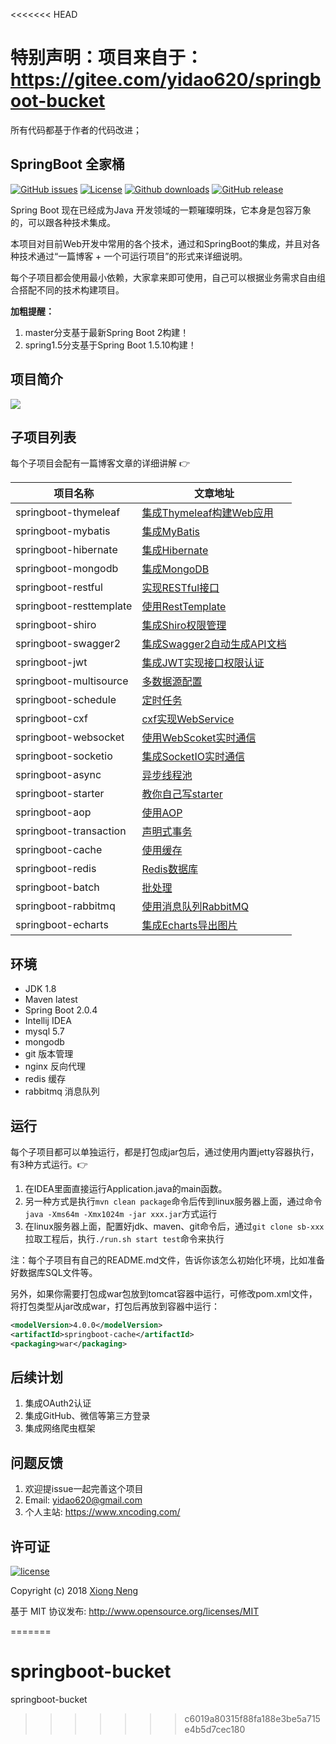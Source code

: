 <<<<<<< HEAD
# 特别声明：项目来自于：https://gitee.com/yidao620/springboot-bucket
所有代码都基于作者的代码改进；
## SpringBoot 全家桶

[![GitHub issues](https://img.shields.io/github/issues/yidao620c/SpringBootBucket.svg)](https://github.com/yidao620c/SpringBootBucket/issues)
[![License][licensesvg]][license]
[![Github downloads](https://img.shields.io/github/downloads/yidao620c/SpringBootBucket/total.svg)](https://github.com/yidao620c/SpringBootBucket/releases/latest)
[![GitHub release](https://img.shields.io/github/release/yidao620c/SpringBootBucket.svg)](https://github.com/yidao620c/SpringBootBucket/releases)

Spring Boot 现在已经成为Java 开发领域的一颗璀璨明珠，它本身是包容万象的，可以跟各种技术集成。

本项目对目前Web开发中常用的各个技术，通过和SpringBoot的集成，并且对各种技术通过“一篇博客 + 一个可运行项目”的形式来详细说明。

每个子项目都会使用最小依赖，大家拿来即可使用，自己可以根据业务需求自由组合搭配不同的技术构建项目。

**加粗提醒：**

1. master分支基于最新Spring Boot 2构建！
2. spring1.5分支基于Spring Boot 1.5.10构建！

## 项目简介

![](https://xnstatic-1253397658.file.myqcloud.com/SpringBootBucket.png)

## 子项目列表

每个子项目会配有一篇博客文章的详细讲解 :point_right:

项目名称                    | 文章地址
----------------------------|------------------------------------------------------------------------------------------
springboot-thymeleaf        | [集成Thymeleaf构建Web应用](https://www.xncoding.com/2017/07/01/spring/sb-thymeleaf.html)
springboot-mybatis          | [集成MyBatis](https://www.xncoding.com/2017/07/02/spring/sb-mybatis.html)
springboot-hibernate        | [集成Hibernate](https://www.xncoding.com/2017/07/03/spring/sb-hibernate.html)
springboot-mongodb          | [集成MongoDB](https://www.xncoding.com/2017/07/04/spring/sb-mongodb.html)
springboot-restful          | [实现RESTful接口](https://www.xncoding.com/2017/07/05/spring/sb-restful.html)
springboot-resttemplate     | [使用RestTemplate](https://www.xncoding.com/2017/07/06/spring/sb-restclient.html)
springboot-shiro            | [集成Shiro权限管理](https://www.xncoding.com/2017/07/07/spring/sb-shiro.html)
springboot-swagger2         | [集成Swagger2自动生成API文档](https://www.xncoding.com/2017/07/08/spring/sb-swagger2.html)
springboot-jwt              | [集成JWT实现接口权限认证](https://www.xncoding.com/2017/07/09/spring/sb-jwt.html)
springboot-multisource      | [多数据源配置](https://www.xncoding.com/2017/07/10/spring/sb-multisource.html)
springboot-schedule         | [定时任务](https://www.xncoding.com/2017/07/12/spring/sb-schedule.html)
springboot-cxf              | [cxf实现WebService](https://www.xncoding.com/2017/07/13/spring/sb-cxf.html)
springboot-websocket        | [使用WebScoket实时通信](https://www.xncoding.com/2017/07/15/spring/sb-websocket.html)
springboot-socketio         | [集成SocketIO实时通信](https://www.xncoding.com/2017/07/16/spring/sb-socketio.html)
springboot-async            | [异步线程池](https://www.xncoding.com/2017/07/20/spring/sb-async.html)
springboot-starter          | [教你自己写starter](https://www.xncoding.com/2017/07/22/spring/sb-starter.html)
springboot-aop              | [使用AOP](https://www.xncoding.com/2017/07/24/spring/sb-aop.html)
springboot-transaction      | [声明式事务](https://www.xncoding.com/2017/07/26/spring/sb-transaction.html)
springboot-cache            | [使用缓存](https://www.xncoding.com/2017/07/28/spring/sb-cache.html)
springboot-redis            | [Redis数据库](https://www.xncoding.com/2017/07/30/spring/sb-redis.html)
springboot-batch            | [批处理](https://www.xncoding.com/2017/08/01/spring/sb-batch.html)
springboot-rabbitmq         | [使用消息队列RabbitMQ](https://www.xncoding.com/2017/08/06/spring/sb-rabbitmq.html)
springboot-echarts          | [集成Echarts导出图片](https://www.xncoding.com/2017/08/19/spring/sb-echarts.html)

## 环境

* JDK 1.8
* Maven latest
* Spring Boot 2.0.4
* Intellij IDEA
* mysql 5.7
* mongodb
* git 版本管理
* nginx 反向代理
* redis 缓存
* rabbitmq 消息队列

## 运行

每个子项目都可以单独运行，都是打包成jar包后，通过使用内置jetty容器执行，有3种方式运行。:point_right:

1. 在IDEA里面直接运行Application.java的main函数。
2. 另一种方式是执行`mvn clean package`命令后传到linux服务器上面，通过命令`java -Xms64m -Xmx1024m -jar xxx.jar`方式运行
3. 在linux服务器上面，配置好jdk、maven、git命令后，通过`git clone sb-xxx`拉取工程后，执行`./run.sh start test`命令来执行

注：每个子项目有自己的README.md文件，告诉你该怎么初始化环境，比如准备好数据库SQL文件等。

另外，如果你需要打包成war包放到tomcat容器中运行，可修改pom.xml文件，将打包类型从jar改成war，打包后再放到容器中运行：

``` xml
<modelVersion>4.0.0</modelVersion>
<artifactId>springboot-cache</artifactId>
<packaging>war</packaging>
```

## 后续计划

1. 集成OAuth2认证
1. 集成GitHub、微信等第三方登录
1. 集成网络爬虫框架

## 问题反馈

1. 欢迎提issue一起完善这个项目
1. Email: yidao620@gmail.com
1. 个人主站: https://www.xncoding.com/

## 许可证

[![license](https://img.shields.io/badge/license-MIT-brightgreen.svg)](http://www.opensource.org/licenses/MIT)

Copyright (c) 2018 [Xiong Neng](https://www.xncoding.com/)

基于 MIT 协议发布: <http://www.opensource.org/licenses/MIT>


[licensesvg]: https://img.shields.io/badge/license-MIT-brightgreen.svg
[license]: http://www.opensource.org/licenses/MIT

=======
# springboot-bucket
springboot-bucket
>>>>>>> c6019a80315f88fa188e3be5a715e4b5d7cec180
